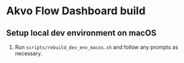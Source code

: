 # Akvo Flow Dashboard build

## Setup local dev environment on macOS

1. Run `scripts/rebuild_dev_env_macos.sh` and follow any prompts as necessary.
